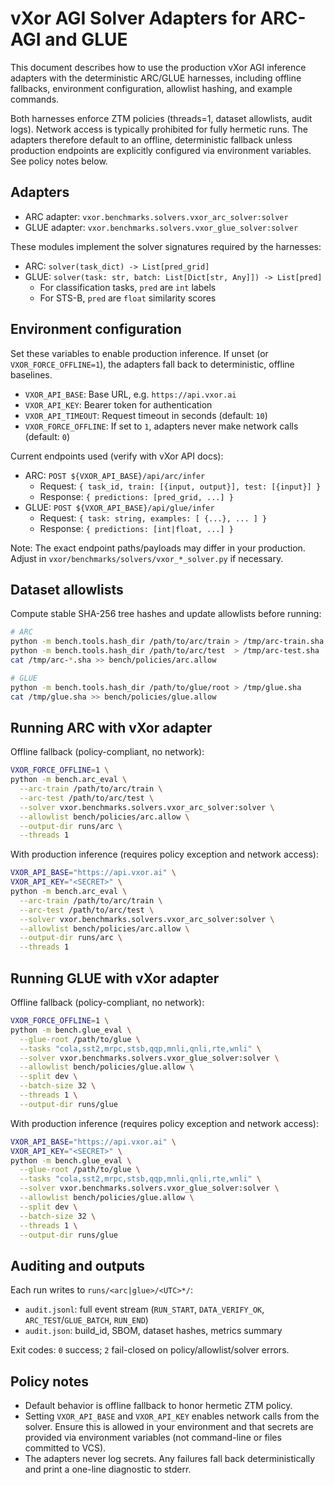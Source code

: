 # vXor AGI Solver Adapters for ARC-AGI and GLUE

This document describes how to use the production vXor AGI inference adapters with the deterministic ARC/GLUE harnesses, including offline fallbacks, environment configuration, allowlist hashing, and example commands.

Both harnesses enforce ZTM policies (threads=1, dataset allowlists, audit logs). Network access is typically prohibited for fully hermetic runs. The adapters therefore default to an offline, deterministic fallback unless production endpoints are explicitly configured via environment variables. See policy notes below.

## Adapters

- ARC adapter: `vxor.benchmarks.solvers.vxor_arc_solver:solver`
- GLUE adapter: `vxor.benchmarks.solvers.vxor_glue_solver:solver`

These modules implement the solver signatures required by the harnesses:

- ARC: `solver(task_dict) -> List[pred_grid]`
- GLUE: `solver(task: str, batch: List[Dict[str, Any]]) -> List[pred]`
  - For classification tasks, `pred` are `int` labels
  - For STS-B, `pred` are `float` similarity scores

## Environment configuration

Set these variables to enable production inference. If unset (or `VXOR_FORCE_OFFLINE=1`), the adapters fall back to deterministic, offline baselines.

- `VXOR_API_BASE`: Base URL, e.g. `https://api.vxor.ai`
- `VXOR_API_KEY`: Bearer token for authentication
- `VXOR_API_TIMEOUT`: Request timeout in seconds (default: `10`)
- `VXOR_FORCE_OFFLINE`: If set to `1`, adapters never make network calls (default: `0`)

Current endpoints used (verify with vXor API docs):

- ARC: `POST ${VXOR_API_BASE}/api/arc/infer`
  - Request: `{ task_id, train: [{input, output}], test: [{input}] }`
  - Response: `{ predictions: [pred_grid, ...] }`
- GLUE: `POST ${VXOR_API_BASE}/api/glue/infer`
  - Request: `{ task: string, examples: [ {...}, ... ] }`
  - Response: `{ predictions: [int|float, ...] }`

Note: The exact endpoint paths/payloads may differ in your production. Adjust in `vxor/benchmarks/solvers/vxor_*_solver.py` if necessary.

## Dataset allowlists

Compute stable SHA-256 tree hashes and update allowlists before running:

```bash
# ARC
python -m bench.tools.hash_dir /path/to/arc/train > /tmp/arc-train.sha
python -m bench.tools.hash_dir /path/to/arc/test  > /tmp/arc-test.sha
cat /tmp/arc-*.sha >> bench/policies/arc.allow

# GLUE
python -m bench.tools.hash_dir /path/to/glue/root > /tmp/glue.sha
cat /tmp/glue.sha >> bench/policies/glue.allow
```

## Running ARC with vXor adapter

Offline fallback (policy-compliant, no network):

```bash
VXOR_FORCE_OFFLINE=1 \
python -m bench.arc_eval \
  --arc-train /path/to/arc/train \
  --arc-test /path/to/arc/test \
  --solver vxor.benchmarks.solvers.vxor_arc_solver:solver \
  --allowlist bench/policies/arc.allow \
  --output-dir runs/arc \
  --threads 1
```

With production inference (requires policy exception and network access):

```bash
VXOR_API_BASE="https://api.vxor.ai" \
VXOR_API_KEY="<SECRET>" \
python -m bench.arc_eval \
  --arc-train /path/to/arc/train \
  --arc-test /path/to/arc/test \
  --solver vxor.benchmarks.solvers.vxor_arc_solver:solver \
  --allowlist bench/policies/arc.allow \
  --output-dir runs/arc \
  --threads 1
```

## Running GLUE with vXor adapter

Offline fallback (policy-compliant, no network):

```bash
VXOR_FORCE_OFFLINE=1 \
python -m bench.glue_eval \
  --glue-root /path/to/glue \
  --tasks "cola,sst2,mrpc,stsb,qqp,mnli,qnli,rte,wnli" \
  --solver vxor.benchmarks.solvers.vxor_glue_solver:solver \
  --allowlist bench/policies/glue.allow \
  --split dev \
  --batch-size 32 \
  --threads 1 \
  --output-dir runs/glue
```

With production inference (requires policy exception and network access):

```bash
VXOR_API_BASE="https://api.vxor.ai" \
VXOR_API_KEY="<SECRET>" \
python -m bench.glue_eval \
  --glue-root /path/to/glue \
  --tasks "cola,sst2,mrpc,stsb,qqp,mnli,qnli,rte,wnli" \
  --solver vxor.benchmarks.solvers.vxor_glue_solver:solver \
  --allowlist bench/policies/glue.allow \
  --split dev \
  --batch-size 32 \
  --threads 1 \
  --output-dir runs/glue
```

## Auditing and outputs

Each run writes to `runs/<arc|glue>/<UTC>*/`:

- `audit.jsonl`: full event stream (`RUN_START`, `DATA_VERIFY_OK`, `ARC_TEST`/`GLUE_BATCH`, `RUN_END`)
- `audit.json`: build_id, SBOM, dataset hashes, metrics summary

Exit codes: `0` success; `2` fail-closed on policy/allowlist/solver errors.

## Policy notes

- Default behavior is offline fallback to honor hermetic ZTM policy.
- Setting `VXOR_API_BASE` and `VXOR_API_KEY` enables network calls from the solver. Ensure this is allowed in your environment and that secrets are provided via environment variables (not command-line or files committed to VCS).
- The adapters never log secrets. Any failures fall back deterministically and print a one-line diagnostic to stderr.
